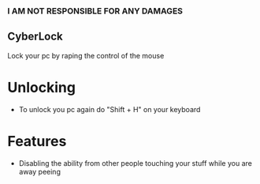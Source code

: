 ### I AM NOT RESPONSIBLE FOR ANY DAMAGES
## CyberLock
 Lock your pc by raping the control of the mouse

# Unlocking
* To unlock you pc again do "Shift + H" on your keyboard

# Features
* Disabling the ability from other people touching your stuff while you are away peeing
